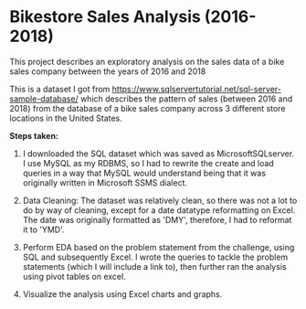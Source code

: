 # Bikestore Sales Analysis (2016-2018)


This project describes an exploratory analysis on the sales data of a bike sales company between the years of 2016 and 2018 

This is a dataset I got from https://www.sqlservertutorial.net/sql-server-sample-database/ which describes the pattern of sales (between 2016 and 2018) from the database of a bike sales company across 3 different store locations in the United States.

**Steps taken:**

1. I downloaded the SQL dataset which was saved as MicrosoftSQLserver. I use MySQL as my RDBMS, so I had to rewrite the create and load queries in a way that MySQL would understand being that it was originally written in Microsoft SSMS dialect.  

2.	Data Cleaning: The dataset was relatively clean, so there was not a lot to do by way of cleaning, except for a date datatype reformatting on Excel. The date was originally formatted as 'DMY', therefore, I had to reformat it to 'YMD'.

3.	Perform EDA based on the problem statement from the challenge, using SQL and subsequently Excel. I wrote the queries to tackle the problem statements (which I will include a link to), then further ran the analysis using pivot tables on excel.


4.	Visualize the analysis using Excel charts and graphs.
